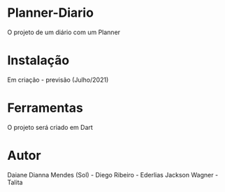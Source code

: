# Planner-Diario
O projeto de um diário com um Planner

# Instalação
Em criação - previsão (Julho/2021)

# Ferramentas
O projeto será criado em Dart

# Autor
Daiane 
Dianna Mendes (Sol) - 
Diego Ribeiro - 
Ederlias 
Jackson Wagner - 
Talita 

